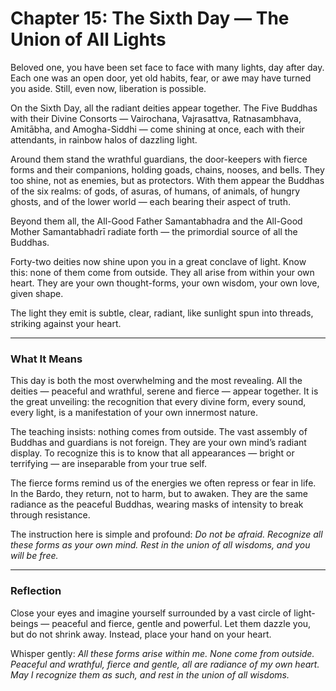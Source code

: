 # Chapter 15: The Sixth Day — The Union of All Lights

Beloved one, you have been set face to face with many lights, day after day. Each one was an open door, yet old habits, fear, or awe may have turned you aside. Still, even now, liberation is possible.

On the Sixth Day, all the radiant deities appear together. The Five Buddhas with their Divine Consorts — Vairochana, Vajrasattva, Ratnasambhava, Amitābha, and Amogha-Siddhi — come shining at once, each with their attendants, in rainbow halos of dazzling light.

Around them stand the wrathful guardians, the door-keepers with fierce forms and their companions, holding goads, chains, nooses, and bells. They too shine, not as enemies, but as protectors. With them appear the Buddhas of the six realms: of gods, of asuras, of humans, of animals, of hungry ghosts, and of the lower world — each bearing their aspect of truth.

Beyond them all, the All-Good Father Samantabhadra and the All-Good Mother Samantabhadrī radiate forth — the primordial source of all the Buddhas.

Forty-two deities now shine upon you in a great conclave of light. Know this: none of them come from outside. They all arise from within your own heart. They are your own thought-forms, your own wisdom, your own love, given shape.

The light they emit is subtle, clear, radiant, like sunlight spun into threads, striking against your heart.

---

### What It Means

This day is both the most overwhelming and the most revealing. All the deities — peaceful and wrathful, serene and fierce — appear together. It is the great unveiling: the recognition that every divine form, every sound, every light, is a manifestation of your own innermost nature.

The teaching insists: nothing comes from outside. The vast assembly of Buddhas and guardians is not foreign. They are your own mind’s radiant display. To recognize this is to know that all appearances — bright or terrifying — are inseparable from your true self.

The fierce forms remind us of the energies we often repress or fear in life. In the Bardo, they return, not to harm, but to awaken. They are the same radiance as the peaceful Buddhas, wearing masks of intensity to break through resistance.

The instruction here is simple and profound: *Do not be afraid. Recognize all these forms as your own mind. Rest in the union of all wisdoms, and you will be free.*

---

### Reflection

Close your eyes and imagine yourself surrounded by a vast circle of light-beings — peaceful and fierce, gentle and powerful. Let them dazzle you, but do not shrink away. Instead, place your hand on your heart.

Whisper gently:
*All these forms arise within me.
None come from outside.
Peaceful and wrathful, fierce and gentle,
all are radiance of my own heart.
May I recognize them as such,
and rest in the union of all wisdoms.*
